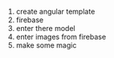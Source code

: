 1) create angular template
2) firebase
3) enter there model
4) enter images from firebase
5) make some magic

